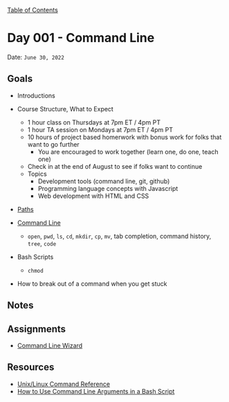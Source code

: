 [Table of Contents](/README.md)

# Day 001 - Command Line

Date: `June 30, 2022`

## Goals
* Introductions
* Course Structure, What to Expect
	- 1 hour class on Thursdays at 7pm ET / 4pm PT
	- 1 hour TA session on Mondays at 7pm ET / 4pm PT
	- 10 hours of project based homerwork with bonus work for folks that want to go further
		- You are encouraged to work together (learn one, do one, teach one)
	- Check in at the end of August to see if folks want to continue
	- Topics
		- Development tools (command line, git, github)
		- Programming language concepts with Javascript
		- Web development with HTML and CSS
	
* [Paths](/units/paths/README.md)
* [Command Line](/units/command-line/README.md)
	- `open`, `pwd`, `ls`, `cd`, `mkdir`, `cp`, `mv`, tab completion, command history, `tree`, `code`
* Bash Scripts
	- `chmod`
* How to break out of a command when you get stuck

## Notes
<!--* [Video](https://youtu.be/qtyICA4uyj0)-->
<!--* [Bonus Video](https://youtu.be/xJgHdH2fieA)-->

## Assignments
* [Command Line Wizard](../../assignments/command-line-wizard)

## Resources
* [Unix/Linux Command Reference](http://www.cheat-sheets.org/saved-copy/fwunixref.pdf)
* [How to Use Command Line Arguments in a Bash Script](https://www.baeldung.com/linux/use-command-line-arguments-in-bash-script)
